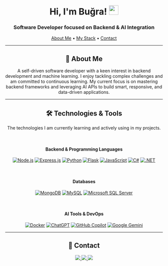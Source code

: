<h1 align="center">Hi, I'm Buğra! <img src="https://media.giphy.com/media/hvRJCLFzjrwpW/giphy.gif" width="30px"/></h1>
<h3 align="center">Software Developer focused on Backend & AI Integration</h3>

<p align="center">
  <a href="#about-me">About Me</a> •
  <a href="#my-stack">My Stack</a> •
  <a href="#contact">Contact</a>
</p>

---

<div id="about-me">
  <h2 align="center">🚀 About Me</h2>
  <p align="center">
    A self-driven software developer with a keen interest in backend development and machine learning. I enjoy tackling complex challenges and am committed to continuous learning. My current focus is on mastering backend frameworks and leveraging AI APIs to build smart, responsive, and data-driven applications.
  </p>
</div>

---

<div id="my-stack">
  <h2 align="center">🛠️ Technologies & Tools</h2>
  <p align="center">
    The technologies I am currently learning and actively using in my projects.
  </p>
  <br>

  <div align="center">
    
  #### Backend & Programming Languages
    
  <a href="https://nodejs.org/en" target="_blank"><img src="https://img.shields.io/badge/Node.js-6DA55F?style=for-the-badge&logo=node.js&logoColor=white" alt="Node.js"/></a>
  <a href="https://expressjs.com/" target="_blank"><img src="https://img.shields.io/badge/Express.js-%23404d59.svg?style=for-the-badge&logo=express&logoColor=%2361DAFB" alt="Express.js"/></a>
  <a href="https://www.python.org/" target="_blank"><img src="https://img.shields.io/badge/Python-3670A0?style=for-the-badge&logo=python&logoColor=ffdd54" alt="Python"/></a>
  <a href="https://flask.palletsprojects.com/en/3.0/" target="_blank"><img src="https://img.shields.io/badge/Flask-%23000.svg?style=for-the-badge&logo=flask&logoColor=white" alt="Flask"/></a>
  <a href="https://www.javascript.com/" target="_blank"><img src="https://img.shields.io/badge/JavaScript-323330?style=for-the-badge&logo=javascript&logoColor=F7DF1E" alt="JavaScript"/></a>
  <a href="https://dotnet.microsoft.com/en-us/languages/csharp" target="_blank"><img src="https://img.shields.io/badge/C%23-%23239120.svg?style=for-the-badge&logo=csharp&logoColor=white" alt="C#"/></a>
  <a href="https://dotnet.microsoft.com/en-us/" target="_blank"><img src="https://img.shields.io/badge/.NET-5C2D91?style=for-the-badge&logo=.net&logoColor=white" alt=".NET"/></a>

  <br>

  #### Databases
  <a href="https://www.mongodb.com/" target="_blank"><img src="https://img.shields.io/badge/MongoDB-%234ea94b.svg?style=for-the-badge&logo=mongodb&logoColor=white" alt="MongoDB"/></a>
  <a href="https://www.mysql.com/" target="_blank"><img src="https://img.shields.io/badge/MySQL-4479A1.svg?style=for-the-badge&logo=mysql&logoColor=white" alt="MySQL"/></a>
  <a href="https://www.microsoft.com/en-us/sql-server" target="_blank"><img src="https://img.shields.io/badge/Microsoft%20SQL%20Server-CC2927?style=for-the-badge&logo=microsoft%20sql%20server&logoColor=white" alt="Microsoft SQL Server"/></a>

  <br>

  #### AI Tools & DevOps
  <a href="https://www.docker.com/" target="_blank"><img src="https://img.shields.io/badge/Docker-%230db7ed.svg?style=for-the-badge&logo=docker&logoColor=white" alt="Docker"/></a>
  <a href="https://chat.openai.com/" target="_blank"><img src="https://img.shields.io/badge/ChatGPT-74aa9c?style=for-the-badge&logo=openai&logoColor=white" alt="ChatGPT"/></a>
  <a href="https://github.com/features/copilot" target="_blank"><img src="https://img.shields.io/badge/GitHub%20Copilot-8957E5?style=for-the-badge&logo=github-copilot&logoColor=white" alt="GitHub Copilot"/></a>
  <a href="https://gemini.google.com/" target="_blank"><img src="https://img.shields.io/badge/Google%20Gemini-8E75B2?style=for-the-badge&logo=google%20gemini&logoColor=white" alt="Google Gemini"/></a>
</div>

---

<div id="contact">
  <h2 align="center">💬 Contact</h2>
  <div align="center">
    <a href="https://linkedin.com/in/nuribugrademir" target="_blank">
      <img src="https://img.shields.io/badge/linkedin-%230077B5.svg?style=for-the-badge&logo=linkedin&logoColor=white" />
    </a>
    <a href="https://twitter.com/nuribugrademir" target="_blank">
      <img src="https://img.shields.io/badge/Twitter%20X-000000?style=for-the-badge&logo=X&logoColor=white">
    </a>
    <a href="mailto:bugranuri.demir@gmail.com">
      <img src="https://img.shields.io/badge/Gmail-D14836?style=for-the-badge&logo=gmail&logoColor=white">
    </a>
  </div>
</div>
